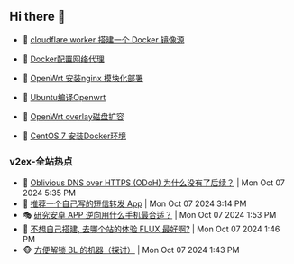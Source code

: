 ## Hi there 👋

<!--
**dkyg666/dkyg666** is a ✨ _special_ ✨ repository because its `README.md` (this file) appears on your GitHub profile.

Here are some ideas to get you started:

- 🔭 I’m currently working on ...
- 🌱 I’m currently learning ...
- 👯 I’m looking to collaborate on ...
- 🤔 I’m looking for help with ...
- 💬 Ask me about ...
- 📫 How to reach me: ...
- 😄 Pronouns: ...
- ⚡ Fun fact: ...
-->

<!-- BLOG-POST-LIST:START -->
- 🦩 [cloudflare worker 搭建一个 Docker 镜像源](http://blog.1996099.xyz/archives/cloudflare-worker-da-jian-yi-ge-docker-jing-xiang-zhan) 

- 🚦 [Docker配置网络代理](http://blog.1996099.xyz/archives/dockerpei-zhi-wang-luo-dai-li) 

- 🫶 [OpenWrt 安装nginx 模块化部署](http://blog.1996099.xyz/archives/openwrt-an-zhuang-nginx-mo-kuai-hua-bu-shu) 

- 🦄 [Ubuntu编译Openwrt](http://blog.1996099.xyz/archives/ubuntuzi-bian-yi-openwrt) 

- 🐻 [OpenWrt overlay磁盘扩容](http://blog.1996099.xyz/archives/openwrt-overlay) 

- 🤖 [CentOS 7 安装Docker环境](http://blog.1996099.xyz/archives/centos-docker) 
<!-- BLOG-POST-LIST:END -->

### v2ex-全站热点
<!-- v2ex:START -->
- 🥸 [Oblivious DNS over HTTPS &lpar;ODoH&rpar; 为什么没有了后续？](https://www.v2ex.com/t/1078120#reply1) | Mon Oct 07 2024 5:35 PM
- 🤗 [推荐一个自己写的短信转发 App](https://www.v2ex.com/t/1078110#reply5) | Mon Oct 07 2024 3:14 PM
- 🎭 [研究安卓 APP 逆向用什么手机最合适？](https://www.v2ex.com/t/1078097#reply9) | Mon Oct 07 2024 1:53 PM
- 🥷 [不想自己搭建, 去哪个站的体验 FLUX 最好啊?](https://www.v2ex.com/t/1078096#reply0) | Mon Oct 07 2024 1:46 PM
- 🐵 [方便解锁 BL 的机器（探讨）](https://www.v2ex.com/t/1078095#reply11) | Mon Oct 07 2024 1:43 PM<!-- v2ex:END -->

